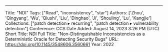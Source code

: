 ---
Title: "NDI"
Tags: ["Read", "inconsistency", "star"]
Authors: ['Zhou', 'Qingyang', 'Wu', 'Qiushi', 'Liu', 'Dinghao', 'Ji', 'Shouling', 'Lu', 'Kangjie']
Collections: ["patch detection ▸ recurring", "patch detection ▸ vulnerability detection"]
Conference: CCS
Date Added: August 14, 2023 3:26 PM (UTC)
Short Title: NDI
Full Title: "Non-Distinguishable Inconsistencies as a Deterministic Oracle for Detecting Security Bugs"
URL: https://doi.org/10.1145/3548606.3560661
Year: 2022
